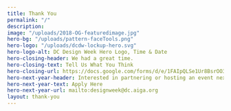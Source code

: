 ```yaml
---
title: Thank You
permalink: "/"
description:
image: "/uploads/2018-OG-featuredimage.jpg"
hero-bg: "/uploads/pattern-faceTools.png"
hero-logo: "/uploads/dcdw-lockup-hero.svg"
hero-logo-alt: DC Design Week Hero Logo, Time & Date
hero-closing-header: We had a great time.
hero-closing-text: Tell Us What You Think
hero-closing-url: https://docs.google.com/forms/d/e/1FAIpQLSe1Ur8BsrOO30tQYvCZApxvDTS6QIMqLFQ_7SlElHwm7X-qEg/viewform
hero-next-year-header: Interested in partnering or hosting an event next year?
hero-next-year-text: Apply Here
hero-next-year-url: mailto:designweek@dc.aiga.org
layout: thank-you
---
```

